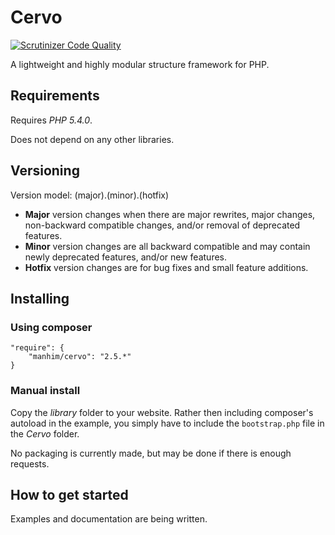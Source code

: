 Cervo
=====

[![Scrutinizer Code Quality](https://scrutinizer-ci.com/g/Manhim/Cervo/badges/quality-score.png?b=master)](https://scrutinizer-ci.com/g/Manhim/Cervo/?branch=master)

A lightweight and highly modular structure framework for PHP.


Requirements
------------

Requires *PHP 5.4.0*.

Does not depend on any other libraries.


Versioning
----------

Version model: (major).(minor).(hotfix)

 - **Major** version changes when there are major rewrites, major changes, non-backward compatible changes, and/or removal of deprecated features.
 - **Minor** version changes are all backward compatible and may contain newly deprecated features, and/or new features.
 - **Hotfix** version changes are for bug fixes and small feature additions.


Installing
----------

### Using composer

```
"require": {
    "manhim/cervo": "2.5.*"
}
```

### Manual install

Copy the *library* folder to your website. Rather then including composer's autoload in the example, you simply have to include the `bootstrap.php` file in the *Cervo* folder.

No packaging is currently made, but may be done if there is enough requests.


How to get started
------------------

Examples and documentation are being written.
